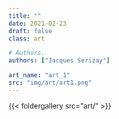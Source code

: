 ```yaml
---
title: ""
date: 2021-02-23
draft: false
class: art 

# Authors. 
authors: ["Jacques Serizay"]

art_name: "art_1"
src: "img/art/art1.png"
---
```


{{< foldergallery src="art/" >}}
